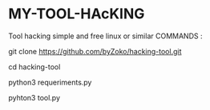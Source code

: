 # MY-TOOL-HAcKING
Tool hacking simple and free linux or similar
COMMANDS :

git clone https://github.com/byZoko/hacking-tool.git


cd hacking-tool

python3 requeriments.py


pyhton3 tool.py
